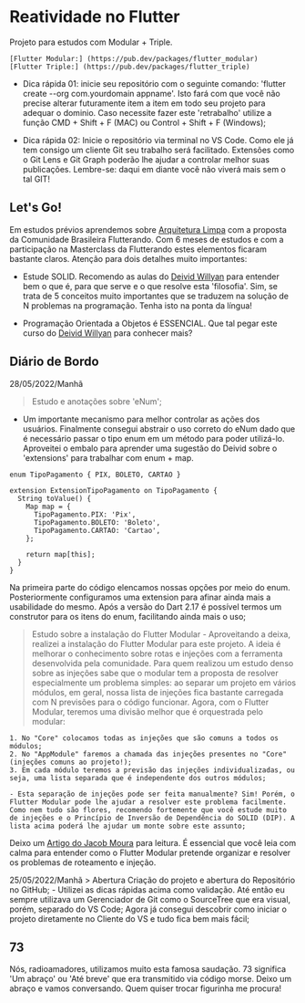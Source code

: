 # Reatividade no Flutter
Projeto para estudos com Modular + Triple.

    [Flutter Modular:] (https://pub.dev/packages/flutter_modular)
    [Flutter Triple:] (https://pub.dev/packages/flutter_triple)

 - Dica rápida 01: inicie seu repositório com o seguinte comando: 'flutter create --org com.yourdomain appname'. Isto fará com que você não precise alterar futuramente item a item em todo seu projeto para adequar o dominio. Caso necessite fazer este 'retrabalho' utilize a função CMD + Shift + F (MAC) ou Control + Shift + F (Windows);

 - Dica rápida 02: Inicie o repositório via terminal no VS Code. Como ele já tem consigo um cliente Git seu trabalho será facilitado. Extensões como o Git Lens e Git Graph poderão lhe ajudar a controlar melhor suas publicações. Lembre-se: daqui em diante você não viverá mais sem o tal GIT!

## Let's Go!

Em estudos prévios aprendemos sobre [Arquitetura Limpa](https://github.com/Flutterando/Clean-Dart) com a proposta da Comunidade Brasileira Flutterando. Com 6 meses de estudos e com a participação na Masterclass da Flutterando estes elementos ficaram bastante claros. Atenção para dois detalhes muito importantes:

- Estude SOLID. Recomendo as aulas do [Deivid Willyan](https://www.youtube.com/watch?v=GtGjo7lX7CI&list=PLRpTFz5_57ctOsMqglte1W_xa-rek-8G9) para entender bem o que é, para que serve e o que resolve esta 'filosofia'. Sim, se trata de 5 conceitos muito importantes que se traduzem na solução de N problemas na programação. Tenha isto na ponta da língua!

- Programação Orientada a Objetos é ESSENCIAL. Que tal pegar este curso do [Deivid Willyan](https://www.youtube.com/watch?v=elUTXYMfGXo&list=PLRpTFz5_57cseSiszvssXO7HKVzOsrI77&index=14) para conhecer mais? 


## Diário de Bordo

28/05/2022/Manhã 
> Estudo e anotações sobre 'eNum';
  - Um importante mecanismo para melhor controlar as ações dos usuários. Finalmente consegui abstrair o uso correto do eNum dado que é necessário passar o tipo enum em um método para poder utilizá-lo. Aproveitei o embalo para aprender uma sugestão do Deivid sobre o 'extensions' para trabalhar com enum + map.
  
```
enum TipoPagamento { PIX, BOLETO, CARTAO }

extension ExtensionTipoPagamento on TipoPagamento {
  String toValue() {
    Map map = {
      TipoPagamento.PIX: 'Pix',
      TipoPagamento.BOLETO: 'Boleto',
      TipoPagamento.CARTAO: 'Cartao',
    };

    return map[this];
  }
}

```

Na primeira parte do código elencamos nossas opções por meio do enum. Posteriormente configuramos uma extension para afinar ainda mais a usabilidade do mesmo. Após a versão do Dart 2.17 é possível termos um construtor para os itens do enum, facilitando ainda mais o uso;

> Estudo sobre a instalação do Flutter Modular
    - Aproveitando a deixa, realizei a instalação do Flutter Modular para este projeto. A ideia é melhorar o conhecimento sobre rotas e injeções com a ferramenta desenvolvida pela comunidade. Para quem realizou um estudo denso sobre as injeções sabe que o modular tem a proposta de resolver especialmente um problema simples: ao separar um projeto em vários módulos, em geral, nossa lista de injeções fica bastante carregada com N previsões para o código funcionar. Agora, com o Flutter Modular, teremos uma divisão melhor que é orquestrada pelo modular: 
    
    1. No "Core" colocamos todas as injeções que são comuns a todos os módulos;
    2. No "AppModule" faremos a chamada das injeções presentes no "Core" (injeções comuns ao projeto!);
    3. Em cada módulo teremos a previsão das injeções individualizadas, ou seja, uma lista separada que é independente dos outros módulos;

    - Esta separação de injeções pode ser feita manualmente? Sim! Porém, o Flutter Modular pode lhe ajudar a resolver este problema facilmente. Como nem tudo são flores, recomendo fortemente que você estude muito de injeções e o Princípio de Inversão de Dependência do SOLID (DIP). A lista acima poderá lhe ajudar um monte sobre este assunto;

Deixo um [Artigo do Jacob Moura](https://blog.flutterando.com.br/quais-os-problemas-que-o-flutter-modular-veio-resolver-deaed96b71b3) para leitura. É essencial que você leia com calma para entender como o Flutter Modular pretende organizar e resolver os problemas de roteamento e injeção.

25/05/2022/Manhã > Abertura Criação do projeto e abertura do Repositório no GitHub;
    - Utilizei as dicas rápidas acima como validação. Até então eu sempre utilizava um Gerenciador de Git como o SourceTree que era visual, porém, separado do VS Code; Agora já consegui descobrir como iniciar o projeto diretamente no Cliente do VS e tudo fica bem mais fácil;

## 73
Nós, radioamadores, utilizamos muito esta famosa saudação. 73 significa 'Um abraço' ou 'Até breve' que era transmitido via código morse. Deixo um abraço e vamos conversando.
Quem quiser trocar figurinha me procura!
